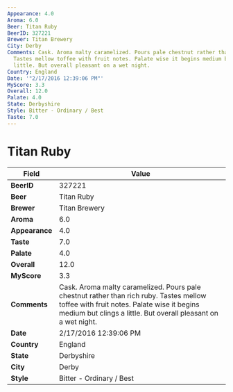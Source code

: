 ```yaml
---
Appearance: 4.0
Aroma: 6.0
Beer: Titan Ruby
BeerID: 327221
Brewer: Titan Brewery
City: Derby
Comments: Cask. Aroma malty caramelized. Pours pale chestnut rather than rich ruby.
  Tastes mellow toffee with fruit notes. Palate wise it begins medium but clings a
  little. But overall pleasant on a wet night.
Country: England
Date: '"2/17/2016 12:39:06 PM"'
MyScore: 3.3
Overall: 12.0
Palate: 4.0
State: Derbyshire
Style: Bitter - Ordinary / Best
Taste: 7.0
---
```


# Titan Ruby

| Field         | Value |
|---------------|-------|
| **BeerID** | 327221 |
| **Beer** | Titan Ruby |
| **Brewer** | Titan Brewery |
| **Aroma** | 6.0 |
| **Appearance** | 4.0 |
| **Taste** | 7.0 |
| **Palate** | 4.0 |
| **Overall** | 12.0 |
| **MyScore** | 3.3 |
| **Comments** | Cask. Aroma malty caramelized. Pours pale chestnut rather than rich ruby. Tastes mellow toffee with fruit notes. Palate wise it begins medium but clings a little. But overall pleasant on a wet night. |
| **Date** | 2/17/2016 12:39:06 PM |
| **Country** | England |
| **State** | Derbyshire |
| **City** | Derby |
| **Style** | Bitter - Ordinary / Best |
